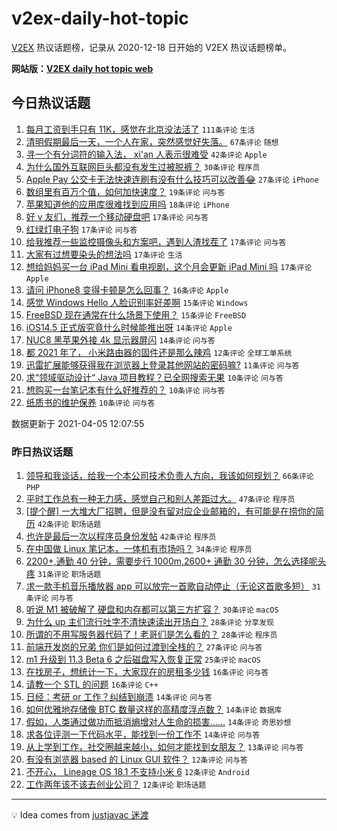# v2ex-daily-hot-topic

[V2EX](https://www.v2ex.com/) 热议话题榜，记录从 2020-12-18 日开始的 V2EX 热议话题榜单。

**网站版：[V2EX daily hot topic web](https://boojack.github.io/v2ex-daily-hot-topic-web/)**

## 今日热议话题

<!-- TODAY BEGIN -->

1. [每月工资到手只有 11K，感觉在北京没法活了](https://www.v2ex.com/t/768071) `111条评论` `生活`
1. [清明假期最后一天，一个人在家，突然感觉好失落。](https://www.v2ex.com/t/768083) `67条评论` `随想`
1. [寻一个有分词符的输入法， xi'an 人表示很难受](https://www.v2ex.com/t/768050) `42条评论` `Apple`
1. [为什么国外互联网巨头都没有发生过被脱裤？](https://www.v2ex.com/t/768132) `30条评论` `程序员`
1. [Apple Pay 公交卡无法快速连刷有没有什么技巧可以改善😂](https://www.v2ex.com/t/768097) `27条评论` `iPhone`
1. [数组里有百万个值，如何加快速度？](https://www.v2ex.com/t/768144) `19条评论` `问与答`
1. [苹果知道他的应用库很难找到应用吗](https://www.v2ex.com/t/768129) `18条评论` `iPhone`
1. [好 v 友们，推荐一个移动硬盘吧](https://www.v2ex.com/t/768093) `17条评论` `问与答`
1. [红绿灯电子狗](https://www.v2ex.com/t/768077) `17条评论` `问与答`
1. [给我推荐一些监控摄像头和方案吧，遇到人渣找茬了](https://www.v2ex.com/t/768062) `17条评论` `问与答`
1. [大家有过想要染头的想法吗](https://www.v2ex.com/t/768055) `17条评论` `生活`
1. [想给妈妈买一台 iPad Mini 看电视剧，这个月会更新 iPad Mini 吗](https://www.v2ex.com/t/768052) `17条评论` `Apple`
1. [请问 iPhone8 变得卡顿是怎么回事？](https://www.v2ex.com/t/768087) `16条评论` `Apple`
1. [感觉 Windows Hello 人脸识别率好差啊](https://www.v2ex.com/t/768127) `15条评论` `Windows`
1. [FreeBSD 现在通常在什么场景下使用？](https://www.v2ex.com/t/768092) `15条评论` `FreeBSD`
1. [iOS14.5 正式版究竟什么时候能推出呀](https://www.v2ex.com/t/768059) `14条评论` `Apple`
1. [NUC8 黑苹果外接 4k 显示器屏闪](https://www.v2ex.com/t/768053) `14条评论` `问与答`
1. [都 2021 年了， 小米路由器的固件还是那么辣鸡](https://www.v2ex.com/t/768090) `12条评论` `全球工单系统`
1. [迅雷扩展能够获得我在浏览器上登录其他网站的密码嘛?](https://www.v2ex.com/t/768141) `11条评论` `问与答`
1. [求“领域驱动设计“ Java 项目教程？已全网搜索无果](https://www.v2ex.com/t/768104) `10条评论` `问与答`
1. [想购买一台笔记本有什么好推荐的？](https://www.v2ex.com/t/768070) `10条评论` `问与答`
1. [纸质书的维护保养](https://www.v2ex.com/t/768069) `10条评论` `问与答`

数据更新于 2021-04-05 12:07:55

<!-- TODAY END -->

### 昨日热议话题

<!-- YESTERDAY BEGIN -->

1. [领导和我谈话，给我一个本公司技术负责人方向，我该如何规划？](https://www.v2ex.com/t/767885) `66条评论` `PHP`
1. [平时工作总有一种无力感，感觉自己和别人差距过大。](https://www.v2ex.com/t/767938) `47条评论` `程序员`
1. [[提个醒] 一大堆大厂招聘，但是没有留对应企业邮箱的，有可能是在捞你的简历](https://www.v2ex.com/t/767879) `42条评论` `职场话题`
1. [也许是最后一次以程序员身份发帖](https://www.v2ex.com/t/767990) `42条评论` `程序员`
1. [在中国做 Linux 笔记本，一体机有市场吗？](https://www.v2ex.com/t/768012) `34条评论` `程序员`
1. [2200+,通勤 40 分钟，需要步行 1000m,2600+ 通勤 30 分钟，怎么选择呢头疼](https://www.v2ex.com/t/767890) `31条评论` `职场话题`
1. [求一款手机音乐播放器 app 可以放完一首歌自动停止（无论这首歌多短）](https://www.v2ex.com/t/767921) `31条评论` `问与答`
1. [听说 M1 被破解了 硬盘和内存都可以第三方扩容？](https://www.v2ex.com/t/767969) `30条评论` `macOS`
1. [为什么 up 主们流行吐字不清快速读出开场白？](https://www.v2ex.com/t/767902) `28条评论` `分享发现`
1. [所谓的不用写服务器代码了！老哥们是怎么看的？](https://www.v2ex.com/t/767982) `28条评论` `程序员`
1. [前端开发岗的兄弟 你们是如何过渡到全栈的？](https://www.v2ex.com/t/767877) `27条评论` `问与答`
1. [m1 升级到 11.3 Beta 6 之后磁盘写入恢复正常](https://www.v2ex.com/t/767897) `25条评论` `macOS`
1. [在找房子，想统计一下，大家现在的房租多少钱](https://www.v2ex.com/t/768000) `16条评论` `问与答`
1. [请教一个 STL 的问题](https://www.v2ex.com/t/767994) `16条评论` `C++`
1. [日经：考研 or 工作？纠结到崩溃](https://www.v2ex.com/t/767998) `14条评论` `问与答`
1. [如何优雅地存储像 BTC 数量这样的高精度浮点数？](https://www.v2ex.com/t/767974) `14条评论` `数据库`
1. [假如，人类通过做功而抵消熵增对人生命的损害……](https://www.v2ex.com/t/767966) `14条评论` `奇思妙想`
1. [求各位评测一下代码水平，能找到一份工作不](https://www.v2ex.com/t/767953) `14条评论` `问与答`
1. [从上学到工作，社交圈越来越小，如何才能找到女朋友？](https://www.v2ex.com/t/767934) `13条评论` `问与答`
1. [有没有浏览器 based 的 Linux GUI 软件？](https://www.v2ex.com/t/768010) `12条评论` `问与答`
1. [不开心， Lineage OS 18.1 不支持小米 6](https://www.v2ex.com/t/767945) `12条评论` `Android`
1. [工作两年该不该去创业公司？](https://www.v2ex.com/t/767915) `12条评论` `职场话题`

<!-- YESTERDAY END -->

---

💡 Idea comes from [justjavac 迷渡](https://github.com/justjavac/)

